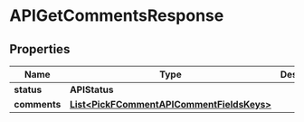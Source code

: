 

# APIGetCommentsResponse


## Properties

| Name | Type | Description | Notes |
|------------ | ------------- | ------------- | -------------|
|**status** | **APIStatus** |  |  |
|**comments** | [**List&lt;PickFCommentAPICommentFieldsKeys&gt;**](PickFCommentAPICommentFieldsKeys.md) |  |  |



